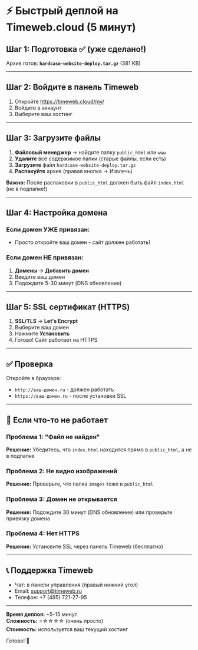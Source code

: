 # ⚡ Быстрый деплой на Timeweb.cloud (5 минут)

## Шаг 1: Подготовка ✅ (уже сделано!)

Архив готов: **`hardcase-website-deploy.tar.gz`** (381 KB)

---

## Шаг 2: Войдите в панель Timeweb

1. Откройте https://timeweb.cloud/my/
2. Войдите в аккаунт
3. Выберите ваш хостинг

---

## Шаг 3: Загрузите файлы

1. **Файловый менеджер** → найдите папку `public_html` или `www`
2. **Удалите** всё содержимое папки (старые файлы, если есть)
3. **Загрузите** файл `hardcase-website-deploy.tar.gz`
4. **Распакуйте** архив (правая кнопка → Извлечь)

**Важно:** После распаковки в `public_html` должен быть файл `index.html` (не в подпапке!)

---

## Шаг 4: Настройка домена

### Если домен УЖЕ привязан:
- Просто откройте ваш домен - сайт должен работать!

### Если домен НЕ привязан:
1. **Домены** → **Добавить домен**
2. Введите ваш домен
3. Подождите 5-30 минут (DNS обновление)

---

## Шаг 5: SSL сертификат (HTTPS)

1. **SSL/TLS** → **Let's Encrypt**
2. Выберите ваш домен
3. Нажмите **Установить**
4. Готово! Сайт работает на HTTPS

---

## ✅ Проверка

Откройте в браузере:
- `http://ваш-домен.ru` - должен работать
- `https://ваш-домен.ru` - после установки SSL

---

## 🔧 Если что-то не работает

### Проблема 1: "Файл не найден"
**Решение:** Убедитесь, что `index.html` находится прямо в `public_html`, а не в подпапке

### Проблема 2: Не видно изображений
**Решение:** Проверьте, что папка `images` тоже в `public_html`

### Проблема 3: Домен не открывается
**Решение:** Подождите 30 минут (DNS обновление) или проверьте привязку домена

### Проблема 4: Нет HTTPS
**Решение:** Установите SSL через панель Timeweb (бесплатно)

---

## 📞 Поддержка Timeweb

- Чат: в панели управления (правый нижний угол)
- Email: support@timeweb.ru
- Телефон: +7 (495) 721-27-95

---

**Время деплоя:** ~5-15 минут  
**Сложность:** ⭐☆☆☆☆ (очень просто)  
**Стоимость:** используется ваш текущий хостинг

Готово! 🎉


